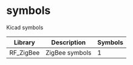 # symbols
Kicad symbols

| Library   | Description    |Symbols |
|-----------|----------------|--------|
| RF_ZigBee | ZigBee symbols | 1      |

